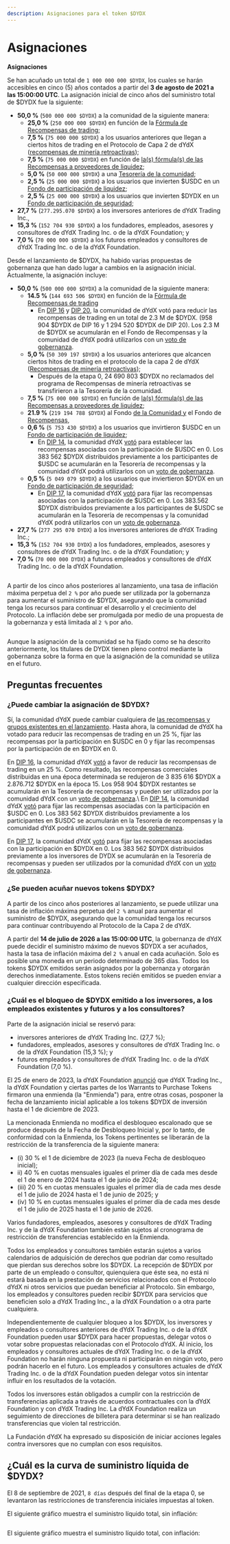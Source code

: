 ```yaml
---
description: Asignaciones para el token $DYDX
---
```


# Asignaciones

**Asignaciones**

Se han acuñado un total de `1 000 000 000 $DYDX`, los cuales se harán accesibles en cinco (5) años contados a partir del **3 de agosto de 2021 a las 15:00:00 UTC**. La asignación inicial de cinco años del suministro total de $DYDX fue la siguiente:

* **50,0 %** (`500 000 000 $DYDX`) a la comunidad de la siguiente manera:
  * **25,0 %** (`250 000 000 $DYDX`) en función de la [Fórmula de Recompensas de trading](https://docs.dydx.community/dydx-governance/rewards/trading-rewards);
  * **7,5 %** (`75 000 000 $DYDX`) a los usuarios anteriores que llegan a ciertos hitos de trading en el Protocolo de Capa 2 de dYdX ([recompensas de minería retroactivas](https://docs.dydx.community/dydx-governance/rewards/retroactive-mining-rewards));
  * **7,5 %** (`75 000 000 $DYDX`) en función de [la(s) fórmula(s) de las Recompensas a proveedores de liquidez](https://docs.dydx.community/dydx-governance/rewards/liquidity-provider-rewards);
  * **5,0 %** (`50 000 000 $DYDX`) a una [Tesorería de la comunidad](https://docs.dydx.community/dydx-governance/start-here/community-treasury/);
  * **2,5 %** (`25 000 000 $DYDX`) a los usuarios que invierten $USDC en un [Fondo de participación de liquidez](https://docs.dydx.community/dydx-governance/staking-pools/liquidity-staking-pool);
  * **2,5 %** (`25 000 000 $DYDX`) a los usuarios que invierten $DYDX en un [Fondo de participación de seguridad](https://docs.dydx.community/dydx-governance/staking-pools/safety-staking-pool);
* **27,7 %** (`277.295.070 $DYDX`) a los inversores anteriores de dYdX Trading Inc.,
* **15,3 %** (`152 704 930 $DYDX`) a los fundadores, empleados, asesores y consultores de dYdX Trading Inc. o de la dYdX Foundation; y
* **7,0 %** (`70 000 000 $DYDX`) a los futuros empleados y consultores de dYdX Trading Inc. o de la dYdX Foundation.

Desde el lanzamiento de $DYDX, ha habido varias propuestas de gobernanza que han dado lugar a cambios en la asignación inicial. Actualmente, la asignación incluye:

* **50,0 %** (`500 000 000 $DYDX`) a la comunidad de la siguiente manera:
  * **14.5 %** (`144 693 506 $DYDX`) en función de la [Fórmula de Recompensas de trading](https://docs.dydx.community/dydx-governance/rewards/trading-rewards)
    * En [DIP 16](https://github.com/dydxfoundation/dip/blob/master/content/dips/DIP-16.md) y [DIP 20](https://dydx.community/dashboard/proposal/11), la comunidad de dYdX votó para reducir las recompensas de trading en un total de 2.3 M de $DYDX. (958 904 $DYDX de DIP 16 y 1 294 520 $DYDX de DIP 20). Los 2.3 M de $DYDX se acumularán en el Fondo de Recompensas y la comunidad de dYdX podrá utilizarlos con un [voto de gobernanza](https://docs.dydx.community/dydx-governance/voting-and-governance/governance-parameters).
  * **5,0 %** (`50 309 197 $DYDX`) a los usuarios anteriores que alcancen ciertos hitos de trading en el protocolo de la capa 2 de dYdX ([Recompensas de minería retroactivas](../rewards/retroactive-mining-rewards.md));
    * Después de la etapa 0, 24 690 803 $DYDX no reclamados del programa de Recompensas de minería retroactivas se transfirieron a la Tesorería de la comunidad.
  * **7,5 %** (`75 000 000 $DYDX`) en función de [la(s) fórmula(s) de las Recompensas a proveedores de liquidez](https://docs.dydx.community/dydx-governance/rewards/liquidity-provider-rewards);
  * **21.9 %** (`219 194 788 $DYDX`) al Fondo [de la Comunidad y](https://docs.dydx.community/dydx-governance/start-here/community-treasury/) el Fondo de [Recompensas](https://docs.dydx.community/dydx-governance/start-here/rewards-treasury),
  * **0,6 %** (`5 753 430 $DYDX`) a los usuarios que invirtieron $USDC en un [Fondo de participación de liquidez](https://docs.dydx.community/dydx-governance/staking-pools/liquidity-staking-pool);
    * En [DIP 14](https://github.com/dydxfoundation/dip/blob/master/content/dips/DIP-14.md), la comunidad dYdX [votó](https://dydx.community/dashboard/proposal/7) para establecer las recompensas asociadas con la participación de $USDC en 0. Los 383 562 $DYDX distribuidos previamente a los participantes de $USDC se acumularán en la Tesorería de recompensas y la comunidad dYdX podrá utilizarlos con un [voto de gobernanza](https://docs.dydx.community/dydx-governance/voting-and-governance/governance-parameters).
  * **0,5 %** (`5 049 079 $DYDX`) a los usuarios que inviertieron $DYDX en un [Fondo de participación de seguridad](https://docs.dydx.community/dydx-governance/staking-pools/safety-staking-pool);
    * En [DIP 17](https://github.com/dydxfoundation/dip/blob/master/content/dips/DIP-17.md), la comunidad dYdX [votó](https://dydx.community/dashboard/proposal/9) para fijar las recompensas asociadas con la participación de $USDC en 0. Los 383.562 $DYDX distribuidos previamente a los participantes de $USDC se acumularán en la Tesorería de recompensas y la comunidad dYdX podrá utilizarlos con un [voto de gobernanza](https://docs.dydx.community/dydx-governance/voting-and-governance/governance-parameters).
* **27,7 %** (`277 295 070 DYDX`) a los inversores anteriores de dYdX Trading Inc.;
* **15,3 %** (`152 704 930 DYDX`) a los fundadores, empleados, asesores y consultores de dYdX Trading Inc. o de la dYdX Foundation; y
* **7,0 %** (`70 000 000 DYDX`) a futuros empleados y consultores de dYdX Trading Inc. o de la dYdX Foundation.

<figure><img src="../.gitbook/assets/Screenshot 2023-03-15 at 6.04.13 PM.png" alt=""><figcaption></figcaption></figure>

A partir de los cinco años posteriores al lanzamiento, una tasa de inflación máxima perpetua del `2 %` por año puede ser utilizada por la gobernanza para aumentar el suministro de $DYDX, asegurando que la comunidad tenga los recursos para continuar el desarrollo y el crecimiento del Protocolo. La inflación debe ser promulgada por medio de una propuesta de la gobernanza y está limitada al `2 %` por año.

<figure><img src="../.gitbook/assets/Screenshot 2023-03-15 at 6.04.07 PM.png" alt=""><figcaption></figcaption></figure>

Aunque la asignación de la comunidad se ha fijado como se ha descrito anteriormente, los titulares de DYDX tienen pleno control mediante la gobernanza sobre la forma en que la asignación de la comunidad se utiliza en el futuro.

## **Preguntas frecuentes**

### ¿Puede cambiar la asignación de $DYDX?

Sí, la comunidad dYdX puede cambiar cualquiera de [las recompensas y grupos existentes en el lanzamiento](../voting-and-governance/governance-parameters.md). Hasta ahora, la comunidad de dYdX ha votado para reducir las recompensas de trading en un 25 %, fijar las recompensas por la participación en $USDC en 0 y fijar las recompensas por la participación de en $DYDX en 0.

En [DIP 16](https://github.com/dydxfoundation/dip/blob/master/content/dips/DIP-16.md), la comunidad dYdX [votó](https://dydx.community/dashboard/proposal/8) a favor de reducir las recompensas de trading en un 25 %. Como resultado, las recompensas comerciales distribuidas en una época determinada se redujeron de 3 835 616 $DYDX a 2.876.712 $DYDX en la época 15. Los 958 904 $DYDX restantes se acumularán en la Tesorería de recompensas y pueden ser utilizados por la comunidad dYdX con un [voto de gobernanza](https://docs.dydx.community/dydx-governance/voting-and-governance/governance-parameters).\\ En [DIP 14](https://github.com/dydxfoundation/dip/blob/master/content/dips/DIP-14.md), la comunidad dYdX [votó](https://dydx.community/dashboard/proposal/7) para fijar las recompensas asociadas con la participación en $USDC en 0. Los 383 562 $DYDX distribuidos previamente a los participantes en $USDC se acumularán en la Tesorería de recompensas y la comunidad dYdX podrá utilizarlos con un [voto de gobernanza](https://docs.dydx.community/dydx-governance/voting-and-governance/governance-parameters).

En [DIP 17](https://github.com/dydxfoundation/dip/blob/master/content/dips/DIP-17.md), la comunidad dYdX [votó](https://dydx.community/dashboard/proposal/9) para fijar las recompensas asociadas con la participación en $DYDX en 0. Los 383 562 $DYDX distribuidos previamente a los inversores de DYDX se acumularán en la Tesorería de recompensas y pueden ser utilizados por la comunidad dYdX con un [voto de gobernanza](https://docs.dydx.community/dydx-governance/voting-and-governance/governance-parameters).

### **¿Se pueden acuñar nuevos tokens $DYDX?**

A partir de los cinco años posteriores al lanzamiento, se puede utilizar una tasa de inflación máxima perpetua del `2 %` anual para aumentar el suministro de $DYDX, asegurando que la comunidad tenga los recursos para continuar contribuyendo al Protocolo de la Capa 2 de dYdX.

A partir del **14 de julio de 2026 a las 15:00:00 UTC**, la gobernanza de dYdX puede decidir el suministro máximo de nuevos $DYDX a ser acuñados, hasta la tasa de inflación máxima del `2 %` anual en cada acuñación. Solo es posible una moneda en un periodo determinado de 365 días. Todos los tokens $DYDX emitidos serán asignados por la gobernanza y otorgarán derechos inmediatamente. Estos tokens recién emitidos se pueden enviar a cualquier dirección especificada.

### **¿Cuál es el bloqueo de $DYDX emitido a los inversores, a los empleados existentes y futuros y a los consultores?**

Parte de la asignación inicial se reservó para:

* inversores anteriores de dYdX Trading Inc. (27,7 %);
* fundadores, empleados, asesores y consultores de dYdX Trading Inc. o de la dYdX Foundation (15,3 %); y
* futuros empleados y consultores de dYdX Trading Inc. o de la dYdX Foundation (7,0 %).

El 25 de enero de 2023, la dYdX Foundation [anunció](https://dydx.foundation/blog/lock-up-extension) que dYdX Trading Inc., la dYdX Foundation y ciertas partes de los Warrants to Purchase Tokens firmaron una enmienda (la "Enmienda") para, entre otras cosas, posponer la fecha de lanzamiento inicial aplicable a los tokens $DYDX de inversión hasta el 1 de diciembre de 2023.

La mencionada Enmienda no modifica el desbloqueo escalonado que se produce después de la Fecha de Desbloqueo Inicial y, por lo tanto, de conformidad con la Enmienda, los Tokens pertinentes se liberarán de la restricción de la transferencia de la siguiente manera:

* (i) 30 % el 1 de diciembre de 2023 (la nueva Fecha de desbloqueo inicial);
* ii) 40 % en cuotas mensuales iguales el primer día de cada mes desde el 1 de enero de 2024 hasta el 1 de junio de 2024;
* (iii) 20 % en cuotas mensuales iguales el primer día de cada mes desde el 1 de julio de 2024 hasta el 1 de junio de 2025; y
* (iv) 10 % en cuotas mensuales iguales el primer día de cada mes desde el 1 de julio de 2025 hasta el 1 de junio de 2026.

Varios fundadores, empleados, asesores y consultores de dYdX Trading Inc. y de la dYdX Foundation también están sujetos al cronograma de restricción de transferencias establecido en la Enmienda.

Todos los empleados y consultores también estarán sujetos a varios calendarios de adquisición de derechos que podrían dar como resultado que pierdan sus derechos sobre los $DYDX. La recepción de $DYDX por parte de un empleado o consultor, quienquiera que éste sea, no está ni estará basada en la prestación de servicios relacionados con el Protocolo dYdX ni otros servicios que puedan beneficiar al Protocolo. Sin embargo, los empleados y consultores pueden recibir $DYDX para servicios que beneficien solo a dYdX Trading Inc., a la dYdX Foundation o a otra parte cualquiera.

Independientemente de cualquier bloqueo a los $DYDX, los inversores y empleados o consultores anteriores de dYdX Trading Inc. o de la dYdX Foundation pueden usar $DYDX para hacer propuestas, delegar votos o votar sobre propuestas relacionadas con el Protocolo dYdX. Al inicio, los empleados y consultores actuales de dYdX Trading Inc. o de la dYdX Foundation no harán ninguna propuesta ni participarán en ningún voto, pero podrán hacerlo en el futuro. Los empleados y consultores actuales de dYdX Trading Inc. o de la dYdX Foundation pueden delegar votos sin intentar influir en los resultados de la votación.

Todos los inversores están obligados a cumplir con la restricción de transferencias aplicada a través de acuerdos contractuales con la dYdX Foundation y con dYdX Trading Inc. La dYdX Foundation realiza un seguimiento de direcciones de billetera para determinar si se han realizado transferencias que violen tal restricción.

La Fundación dYdX ha expresado su disposición de iniciar acciones legales contra inversores que no cumplan con esos requisitos.

## ¿Cuál es la curva de suministro líquida de $DYDX?

El 8 de septiembre de 2021, `8 días` después del final de la etapa 0, se levantaron las restricciones de transferencia iniciales impuestas al token.

El siguiente gráfico muestra el suministro líquido total, sin inflación:

<figure><img src="../.gitbook/assets/liquid-supply-total-issuance.png" alt=""><figcaption></figcaption></figure>

El siguiente gráfico muestra el suministro líquido total, con inflación:

<figure><img src="../.gitbook/assets/liquid-supply-total issuance-2%-inflation.png" alt=""><figcaption></figcaption></figure>
